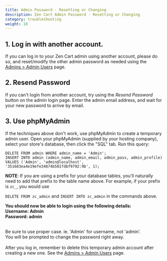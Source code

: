 ```yaml
---
title: Admin Password - Resetting or Changing
description: Zen Cart Admin Password - Resetting or Changing
category: troubleshooting
weight: 10
---
```


## 1. Log in with another account. 
If you can log in to your Zen Cart admin using another account,  please do so, and reset/modify the other admin password as needed using the [Admins > Admin Users](/user/admin_pages/admins/admin_users/) page.

## 2. Resend Password 
If you can't login from another account, try using the *Resend Password* button on the admin login page. 
Enter the admin email address, and wait for your new password to arrive by email. 

## 3. Use phpMyAdmin 
If the techniques above don't work, use phpMyAdmin to create a 
temporary admin user. 
Open your phpMyAdmin (supplied by your hosting company), select your store's database, then click the "SQL" tab.  Run this query: 

```
DELETE FROM admin WHERE admin_name = 'Admin'; 
INSERT INTO admin (admin_name, admin_email, admin_pass, admin_profile) 
VALUES ('Admin', 'admin@localhost', '351683ea4e19efe34874b501fdbf9792:9b', 1);
```

**NOTE**: If you are using a prefix for your database tables, you'll naturally need to add that prefix to the table name above.  For example, if your prefix is `zc_`, you would use 

`DELETE FROM zc_admin` and `INSERT INTO zc_admin` in the commands above. 

<b>You should now be able to login using the following details: <br>
</b><b>Username: Admin<br>
 Password: admin </b><br><br />

Be sure to use proper case. ie. 'Admin' for username, not 'admin'. <br>
You will be prompted to change the password right away.<br>
<br>
After you log in, remember to delete this temporary admin account after creating a new one. See the [Admins > Admin Users](/user/admin_pages/admins/admin_users/) page.

